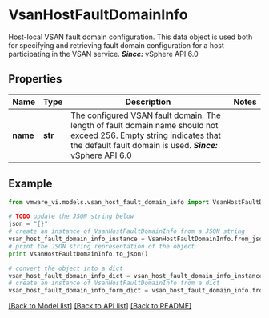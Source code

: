 # VsanHostFaultDomainInfo

Host-local VSAN fault domain configuration.  This data object is used both for specifying and retrieving fault domain configuration for a host participating in the VSAN service.  ***Since:*** vSphere API 6.0 

## Properties
Name | Type | Description | Notes
------------ | ------------- | ------------- | -------------
**name** | **str** | The configured VSAN fault domain.  The length of fault domain name should not exceed 256. Empty string indicates that the default fault domain is used.  ***Since:*** vSphere API 6.0  | 

## Example

```python
from vmware_vi.models.vsan_host_fault_domain_info import VsanHostFaultDomainInfo

# TODO update the JSON string below
json = "{}"
# create an instance of VsanHostFaultDomainInfo from a JSON string
vsan_host_fault_domain_info_instance = VsanHostFaultDomainInfo.from_json(json)
# print the JSON string representation of the object
print VsanHostFaultDomainInfo.to_json()

# convert the object into a dict
vsan_host_fault_domain_info_dict = vsan_host_fault_domain_info_instance.to_dict()
# create an instance of VsanHostFaultDomainInfo from a dict
vsan_host_fault_domain_info_form_dict = vsan_host_fault_domain_info.from_dict(vsan_host_fault_domain_info_dict)
```
[[Back to Model list]](../README.md#documentation-for-models) [[Back to API list]](../README.md#documentation-for-api-endpoints) [[Back to README]](../README.md)


